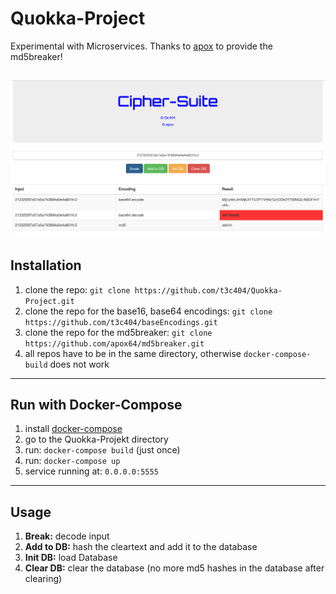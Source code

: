 # Quokka-Project
Experimental with Microservices. Thanks to [apox](https://github.com/apox64) to provide the md5breaker!

![alt text](https://github.com/t3c404/Quokka-Project/blob/master/png_files/frontend.png)
---

## Installation
1. clone the repo: `git clone https://github.com/t3c404/Quokka-Project.git`
2. clone the repo for the base16, base64 encodings: `git clone https://github.com/t3c404/baseEncodings.git`
3. clone the repo for the md5breaker: `git clone https://github.com/apox64/md5breaker.git`
4. all repos have to be in the same directory, otherwise `docker-compose-build` does not work

---

## Run with Docker-Compose
1. install [docker-compose](https://docs.docker.com/compose/install/)
2. go to the Quokka-Projekt directory
3. run: `docker-compose build` (just once)
4. run: `docker-compose up`
5. service running at: `0.0.0.0:5555`

---

## Usage

1. **Break:** decode input
2. **Add to DB:** hash the cleartext and add it to the database
3. **Init DB:** load Database
4. **Clear DB:** clear the database (no more md5 hashes in the database after clearing)
